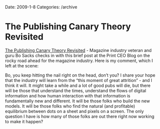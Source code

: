 Date: 2009-1-8
Categories: /archive

# The Publishing Canary Theory Revisited

<p><a href="http://printceoblog.com/2009/01/the-publishing-canary-theory-revisited">The Publishing Canary Theory Revisited</a> - Magazine industry veteran and guru Bo Sacks checks in with this brief post at the Print CEO Blog on the rocky road ahead for the magazine industry.  Here is my comment, which I left at the scene: 

Bo, you keep hitting the nail right on the head, don&rsquo;t you? I share your hope that the industry will learn from the &ldquo;this moment of great attrition&rdquo; - and I think it will. It might take a while and a lot of good pubs will die, but there will be those that understand the times, understand the flows of digital information and how human interaction with that information is fundamentally new and different. It will be those folks who build the new models. It will be those folks who find the natural (and profitable) equilibrium between dots on a sheet and pixels on a screen. The only question I have is how many of those folks are out there right now working to make it happen?


